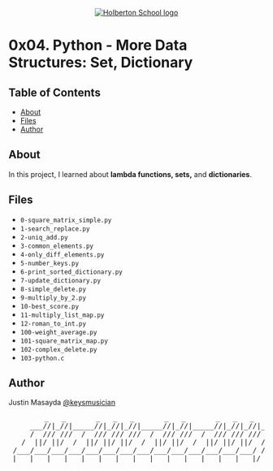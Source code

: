 <p align="center">
  <a href=#>
    <img src="https://intranet.hbtn.io/assets/holberton-logo-full-black-157ccfa3d2134776c1e3f78c0fe682968e8848b64fcacc6187976044f75f35a8.png" alt="Holberton School logo">
  </a>
</p>

# 0x04. Python - More Data Structures: Set, Dictionary

## Table of Contents
* [About](#about)
* [Files](#files)
* [Author](#author)

## About
In this project, I learned about **lambda functions, sets,** and **dictionaries**.

## Files
* `0-square_matrix_simple.py`
* `1-search_replace.py`
* `2-uniq_add.py`
* `3-common_elements.py`
* `4-only_diff_elements.py`
* `5-number_keys.py`
* `6-print_sorted_dictionary.py`
* `7-update_dictionary.py`
* `8-simple_delete.py`
* `9-multiply_by_2.py`
* `10-best_score.py`
* `11-multiply_list_map.py`
* `12-roman_to_int.py`
* `100-weight_average.py`
* `101-square_matrix_map.py`
* `102-complex_delete.py`
* `103-python.c`

## Author
Justin Masayda [@keysmusician](https://github.com/keysmusician)
<pre align="center">
      _   _       _   _   _       _   _       _   _   _
     ___//|_//|_____//|_//|_//|_____//|_//|_____//|_//|_//|___
     /  /// ///  /  /// /// ///  /  /// ///  /  /// /// ///  / |
   /  ||/ ||/  /  ||/ ||/ ||/  /  ||/ ||/  /  ||/ ||/ ||/  / /
 /___/___/___/___/___/___/___/___/___/___/___/___/___/___/ /
|___|___|___|___|___|___|___|___|___|___|___|___|___|___|/
</pre>
<p><span style="font-family: 'Lucida Console'; line-height: 14px; font-size: 14px; display: inline-block;">&nbsp;</span></p>
